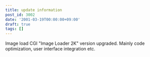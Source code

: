 ```yaml
---
title: update information
post_id: 3002
date: '2001-03-19T00:00:00+09:00'
draft: true
tags: []
---
```


Image load CGI "Image Loader 2K" version upgraded. Mainly code optimization, user interface integration etc.
